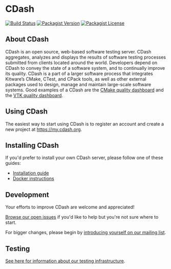 # CDash

[![Build Status](https://img.shields.io/circleci/project/Kitware/CDash/master.svg?style=flat-square)](https://circleci.com/gh/Kitware/CDash)
[![Packagist Version](https://img.shields.io/packagist/v/kitware/cdash.svg?style=flat-square)](https://packagist.org/packages/kitware/cdash)
[![Packagist License](https://img.shields.io/packagist/l/kitware/cdash.svg?style=flat-square)](https://packagist.org/packages/kitware/cdash)

## About CDash

CDash is an open source, web-based software testing server. CDash aggregates, analyzes and displays the results of
software testing processes submitted from clients located around the world. Developers depend on CDash to convey the
state of a software system, and to continually improve its quality. CDash is a part of a larger software process that
integrates Kitware’s CMake, CTest, and CPack tools, as well as other external packages used to design, manage and
maintain large-scale software systems. Good examples of a CDash are the
[CMake quality dashboard](https://open.cdash.org/index.php?project=CMake) and the
[VTK quality dashboard](https://open.cdash.org/index.php?project=VTK).

## Using CDash

The easiest way to start using CDash is to register an account and create a new project at
https://my.cdash.org.

## Installing CDash

If you'd prefer to install your own CDash server, please follow one of these guides:
* [Installation guide](docs/install.md)
* [Docker instructions](docs/docker.md)

## Development

Your efforts to improve CDash are welcome and appreciated!

[Browse our open issues](https://github.com/Kitware/CDash/issues) if you'd like to help
but you're not sure where to start.

For bigger changes, please begin by [introducing yourself on our mailing list](http://public.kitware.com/mailman/listinfo/cdash).

## Testing

[See here for information about our testing infrastructure](http://public.kitware.com/Wiki/CDash:Testing).
